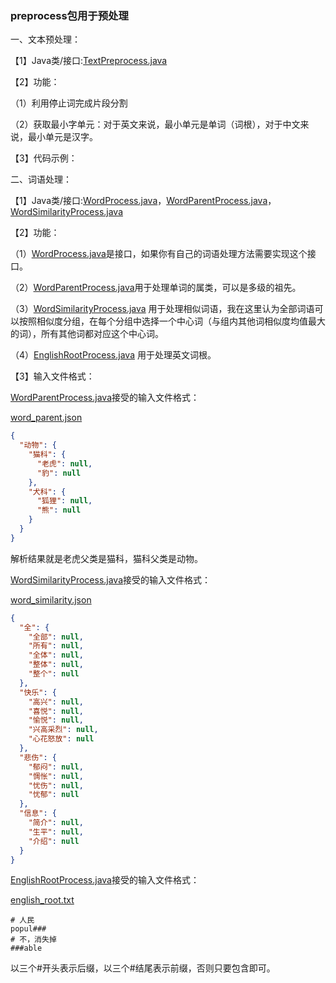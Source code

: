 ### preprocess包用于预处理

一、文本预处理：

【1】Java类/接口:[TextPreprocess.java](TextPreprocess.java)

【2】功能：

（1）利用停止词完成片段分割

（2）获取最小字单元：对于英文来说，最小单元是单词（词根），对于中文来说，最小单元是汉字。

【3】代码示例：

二、词语处理：

【1】Java类/接口:[WordProcess.java](WordProcess.java)，[WordParentProcess.java](WordParentProcess.java)，[WordSimilarityProcess.java](WordSimilarityProcess.java)

【2】功能：

（1）[WordProcess.java](WordProcess.java)是接口，如果你有自己的词语处理方法需要实现这个接口。

（2）[WordParentProcess.java](WordParentProcess.java)用于处理单词的属类，可以是多级的祖先。

（3）[WordSimilarityProcess.java](WordSimilarityProcess.java)
用于处理相似词语，我在这里认为全部词语可以按照相似度分组，在每个分组中选择一个中心词（与组内其他词相似度均值最大的词），所有其他词都对应这个中心词。

（4）[EnglishRootProcess.java](EnglishRootProcess.java)
用于处理英文词根。

【3】输入文件格式：

[WordParentProcess.java](WordParentProcess.java)接受的输入文件格式：

[word_parent.json](..%2F..%2F..%2F..%2F..%2F..%2F..%2Fword_parent.json)
```json
{
  "动物": {
    "猫科": {
      "老虎": null,
      "豹": null
    },
    "犬科": {
      "狐狸": null,
      "熊": null
    }
  }
}
```

解析结果就是老虎父类是猫科，猫科父类是动物。 

[WordSimilarityProcess.java](WordSimilarityProcess.java)接受的输入文件格式：

[word_similarity.json](..%2F..%2F..%2F..%2F..%2F..%2F..%2Fword_similarity.json)
```json
{
  "全": {
    "全部": null,
    "所有": null,
    "全体": null,
    "整体": null,
    "整个": null
  },
  "快乐": {
    "高兴": null,
    "喜悦": null,
    "愉悦": null,
    "兴高采烈": null,
    "心花怒放": null
  },
  "悲伤": {
    "郁闷": null,
    "惆怅": null,
    "忧伤": null,
    "忧郁": null
  },
  "信息": {
    "简介": null,
    "生平": null,
    "介绍": null
  }
}
```

[EnglishRootProcess.java](EnglishRootProcess.java)接受的输入文件格式：

[english_root.txt](..%2F..%2F..%2F..%2F..%2F..%2F..%2Fenglish_root.txt)

```text
# 人民
popul###
# 不，消失掉
###able
```
以三个#开头表示后缀，以三个#结尾表示前缀，否则只要包含即可。
